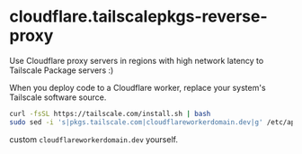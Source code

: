 # cloudflare.tailscalepkgs-reverse-proxy
Use Cloudflare proxy servers in regions with high network latency to Tailscale Package servers :)

When you deploy code to a Cloudflare worker, replace your system's Tailscale software source.

```bash
curl -fsSL https://tailscale.com/install.sh | bash
sudo sed -i 's|pkgs.tailscale.com|cloudflareworkerdomain.dev|g' /etc/apt/sources.list.d/tailscale.list
```

custom `cloudflareworkerdomain.dev` yourself.
